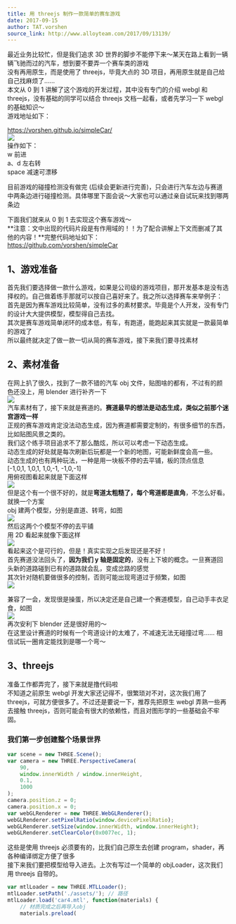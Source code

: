 ```yaml
---
title: 用 threejs 制作一款简单的赛车游戏
date: 2017-09-15
author: TAT.vorshen
source_link: http://www.alloyteam.com/2017/09/13139/
---
```


<!-- {% raw %} - for jekyll -->

最近业务比较忙，但是我们追求 3D 世界的脚步不能停下来～某天在路上看到一辆辆飞驰而过的汽车，想到要不要弄一个赛车类的游戏  
没有再用原生，而是使用了 threejs，毕竟大点的 3D 项目，再用原生就是自己给自己找麻烦了……  
本文从 0 到 1 讲解了这个游戏的开发过程，其中没有专门的介绍 webgl 和 threejs，没有基础的同学可以结合 threejs 文档一起看，或者先学习一下 webgl 的基础知识～  
游戏地址如下：  

<https://vorshen.github.io/simpleCar/>  
![](http://www.alloyteam.com/wp-content/uploads/2017/09/2-300x210.png)  
操作如下：  
w 前进  
a、d 左右转  
space 减速可漂移

目前游戏的碰撞检测没有做完 (后续会更新进行完善)，只会进行汽车左边与赛道中两条边进行碰撞检测。具体哪里下面会说～大家也可以通过亲自试玩来找到哪两条边

下面我们就来从 0 到 1 去实现这个赛车游戏～  
**注意：文中出现的代码片段是有作用域的！！为了配合讲解上下文而删减了其他的内容！**完整代码地址如下：  
<https://github.com/vorshen/simpleCar>

## 1、游戏准备

首先我们要选择做一款什么游戏，如果是公司级的游戏项目，那开发基本是没有选择权的。自己做着练手那就可以按自己喜好来了。我之所以选择赛车来举例子：  
首先是因为赛车游戏比较简单，没有过多的素材要求。毕竟是个人开发，没有专门的设计大大提供模型，模型得自己去找。  
其次是赛车游戏简单闭环的成本低，有车，有跑道，能跑起来其实就是一款最简单的游戏了  
所以最终就决定了做一款一切从简的赛车游戏，接下来我们要寻找素材

## 2、素材准备

在网上扒了很久，找到了一款不错的汽车 obj 文件，贴图啥的都有，不过有的颜色还没上，用 blender 进行补齐一下  
![](http://www.alloyteam.com/wp-content/uploads/2017/09/3-1-300x217.jpg)  
汽车素材有了，接下来就是赛道的。**赛道最早的想法是动态生成，类似之前那个迷宫游戏一样**  
正规的赛车游戏肯定没法动态生成，因为赛道都需要定制的，有很多细节的东西，比如贴图风景之类的。  
我们这个练手项目追求不了那么酷炫，所以可以考虑一下动态生成。  
动态生成的好处就是每次刷新后玩都是一个新的地图，可能新鲜度会高一些。  
动态生成的也有两种玩法，一种是用一块板不停的去平铺，板的顶点信息  
\[-1,0,1, 1,0,1, 1,0,-1, -1,0,-1]  
用俯视图看起来就是下面这样  
![](http://www.alloyteam.com/wp-content/uploads/2017/09/4-1-288x300.png)  
但是这个有一个很不好的，就是**弯道太粗糙了，每个弯道都是直角**，不怎么好看。就换一个方案  
obj 建两个模型，分别是直道、转弯，如图  
![](http://www.alloyteam.com/wp-content/uploads/2017/09/5-1-198x300.png)  
然后这两个个模型不停的去平铺  
用 2D 看起来就像下面这样  
![](http://www.alloyteam.com/wp-content/uploads/2017/09/6-260x300.png)  
看起来这个是可行的，但是！真实实现之后发现还是不好！  
首先赛道没法回头了，**因为我们 y 轴是固定的**，没有上下坡的概念。一旦赛道回头新的道路碰到已有的道路就会乱，变成岔路的感觉  
其次针对随机要做很多的控制，否则可能出现弯道过于频繁，如图  
![](http://www.alloyteam.com/wp-content/uploads/2017/09/7-300x300.png)

兼容了一会，发现很是操蛋，所以决定还是自己建一个赛道模型，自己动手丰衣足食，如图  
![](http://www.alloyteam.com/wp-content/uploads/2017/09/8-300x234.jpg)  
再次安利下 blender 还是很好用的～  
在这里设计赛道的时候有一个弯道设计的太难了，不减速无法无碰撞过弯…… 相信试玩一圈肯定能找到是哪一个弯～

## 3、threejs

准备工作都弄完了，接下来就是撸代码啦  
不知道之前原生 webgl 开发大家还记得不，很繁琐对不对，这次我们用了 threejs，可就方便很多了。不过还是要说一下，推荐先把原生 webgl 弄熟一些再去接触 threejs，否则可能会有很大的依赖性，而且对图形学的一些基础会不牢固。

### 我们第一步创建整个场景世界

```javascript
var scene = new THREE.Scene();
var camera = new THREE.PerspectiveCamera(
    90,
    window.innerWidth / window.innerHeight,
    0.1,
    1000
);
camera.position.z = 0;
camera.position.x = 0;
var webGLRenderer = new THREE.WebGLRenderer();
webGLRenderer.setPixelRatio(window.devicePixelRatio);
webGLRenderer.setSize(window.innerWidth, window.innerHeight);
webGLRenderer.setClearColor(0x0077ec, 1);
```

这些是使用 threejs 必须要有的，比我们自己原生去创建 program，shader，再各种编译绑定方便了很多  
接下来我们要把模型给导入进去。上次有写过一个简单的 objLoader，这次我们用 threejs 自带的。

```javascript
var mtlLoader = new THREE.MTLLoader();
mtlLoader.setPath('./assets/'); // 路径
mtlLoader.load('car4.mtl', function(materials) {
    // 材质完成之后再导入obj
    materials.preload(
```


<!-- {% endraw %} - for jekyll -->